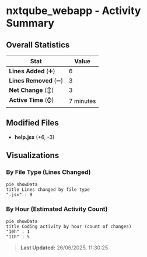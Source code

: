 # nxtqube_webapp - Activity Summary 

## Overall Statistics

| Stat                   | Value                                                             |
| ---------------------- | ----------------------------------------------------------------- |
| **Lines Added** (➕)   | 6                                          |
| **Lines Removed** (➖) | 3                                        |
| **Net Change** (↕)    | 3                |
| **Active Time** (⌚)   | 7 minutes |


## Modified Files
- **help.jsx** (+6, -3)

## Visualizations

### By File Type (Lines Changed)

```mermaid
pie showData
title Lines changed by file type
".jsx" : 9
```

### By Hour (Estimated Activity Count)

```mermaid
pie showData
title Coding activity by hour (count of changes)
"10h" : 1
"11h" : 5
```


> **Last Updated:** 26/06/2025, 11:30:25